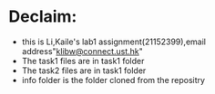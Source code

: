 # Declaim:
- this is Li,Kaile's lab1 assignment(21152399),email address"klibw@connect.ust.hk"
- The task1 files are in task1 folder
- The task2 files are in task1 folder
- info folder is the folder cloned from the repositry

